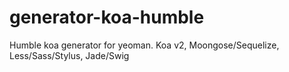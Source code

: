 # generator-koa-humble
Humble koa generator for yeoman. Koa v2, Moongose/Sequelize, Less/Sass/Stylus, Jade/Swig
